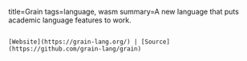 title=Grain
tags=language, wasm
summary=A new language that puts academic language features to work.
~~~~~~

[Website](https://grain-lang.org/) | [Source](https://github.com/grain-lang/grain)

